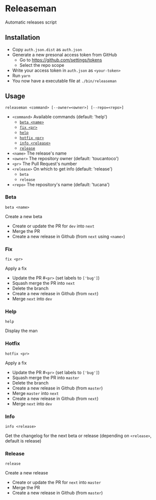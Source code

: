 # Releaseman
Automatic releases script

## Installation
- Copy `auth.json.dist` as `auth.json`
- Generate a new presonal access token from GitHub
  - Go to https://github.com/settings/tokens
  - Select the repo scope
- Write your access token in `auth.json` as `<your-token>`
- Run `yarn`
- You now have a executable file at `./bin/releaseman`

## Usage
`releaseman <command> [--owner=<owner>] [--repo=<repo>]`

- `<command>` Available commands (default: 'help')
  - [`beta <name>`](#beta)
  - [`fix <pr>`](#fix)
  - [`help`](#help)
  - [`hotfix <pr>`](#hotfix)
  - [`info <release>`](#info)
  - [`release`](#release)
- `<name>` The release's name
- `<owner>` The repository owner (default: 'toucantoco')
- `<pr>` The Pull Request's number
- `<release>` On which to get info (default: 'release')
  - `beta`
  - `release`
- `<repo>` The repository's name (default: 'tucana')

### Beta
`beta <name>`

Create a new beta

- Create or update the PR for `dev` into `next`
- Merge the PR
- Create a new release in Github (from `next` using `<name>`)

### Fix
`fix <pr>`

Apply a fix

- Update the PR #`<pr>` (set labels to `['bug']`)
- Squash merge the PR into `next`
- Delete the branch
- Create a new release in Github (from `next`)
- Merge `next` into `dev`

### Help
`help`

Display the man

### Hotfix
`hotfix <pr>`

Apply a fix

- Update the PR #`<pr>` (set labels to `['bug']`)
- Squash merge the PR into `master`
- Delete the branch
- Create a new release in Github (from `master`)
- Merge `master` into `next`
- Create a new release in Github (from `next`)
- Merge `next` into `dev`

### Info
`info <release>`

Get the changelog for the next beta or release (depending on `<release>`, default is release)

### Release
`release`

Create a new release

- Create or update the PR for `next` into `master`
- Merge the PR
- Create a new release in Github (from `master`)
